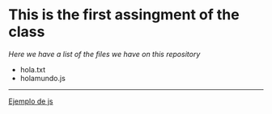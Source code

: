 # This is the first assingment of the class
*Here we have a list of the files we have on this repository*

- hola.txt
- holamundo.js
---

[Ejemplo de js](https://github.com/klk25/Tarea1/blob/main/holamundo.js)